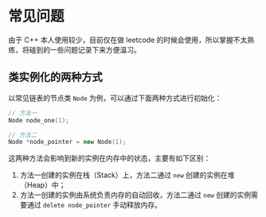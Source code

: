# 常见问题

由于 C++ 本人使用较少，目前仅在做 leetcode 的时候会使用，所以掌握不太熟练，将碰到的一些问题记录下来方便温习。

## 类实例化的两种方式

以常见链表的节点类 `Node` 为例，可以通过下面两种方式进行初始化：

``` cpp
// 方法一
Node node_one(1);

// 方法二
Node *node_pointer = new Node(1);
```

这两种方法会影响到新的实例在内存中的状态，主要有如下区别：

1. 方法一创建的实例在栈（Stack）上，方法二通过 `new` 创建的实例在堆（Heap）中；
2. 方法一创建的实例由系统负责内存的自动回收，方法二通过 `new` 创建的实例需要通过 `delete node_pointer` 手动释放内存。

<Vssue title="C++ 常见问题" />
